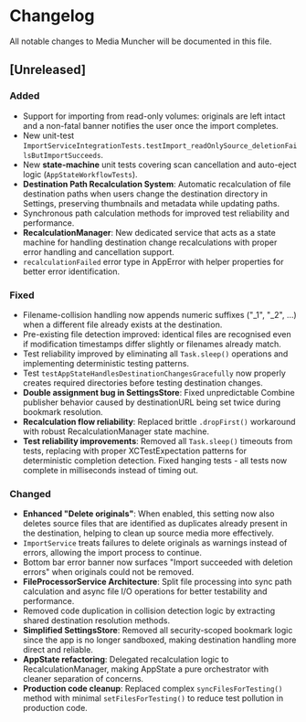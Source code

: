 # Changelog

All notable changes to Media Muncher will be documented in this file.

## [Unreleased]

### Added
- Support for importing from read-only volumes: originals are left intact and a non-fatal banner notifies the user once the import completes.
- New unit-test `ImportServiceIntegrationTests.testImport_readOnlySource_deletionFailsButImportSucceeds`.
- New **state-machine** unit tests covering scan cancellation and auto-eject logic (`AppStateWorkflowTests`).
- **Destination Path Recalculation System**: Automatic recalculation of file destination paths when users change the destination directory in Settings, preserving thumbnails and metadata while updating paths.
- Synchronous path calculation methods for improved test reliability and performance.
- **RecalculationManager**: New dedicated service that acts as a state machine for handling destination change recalculations with proper error handling and cancellation support.
- `recalculationFailed` error type in AppError with helper properties for better error identification.

### Fixed
- Filename-collision handling now appends numeric suffixes ("_1", "_2", …) when a different file already exists at the destination.
- Pre-existing file detection improved: identical files are recognised even if modification timestamps differ slightly or filenames already match.
- Test reliability improved by eliminating all `Task.sleep()` operations and implementing deterministic testing patterns.
- Test `testAppStateHandlesDestinationChangesGracefully` now properly creates required directories before testing destination changes.
- **Double assignment bug in SettingsStore**: Fixed unpredictable Combine publisher behavior caused by destinationURL being set twice during bookmark resolution.
- **Recalculation flow reliability**: Replaced brittle `.dropFirst()` workaround with robust RecalculationManager state machine.
- **Test reliability improvements**: Removed all `Task.sleep()` timeouts from tests, replacing with proper XCTestExpectation patterns for deterministic completion detection. Fixed hanging tests - all tests now complete in milliseconds instead of timing out.

### Changed
- **Enhanced "Delete originals"**: When enabled, this setting now also deletes source files that are identified as duplicates already present in the destination, helping to clean up source media more effectively.
- `ImportService` treats failures to delete originals as warnings instead of errors, allowing the import process to continue.
- Bottom bar error banner now surfaces "Import succeeded with deletion errors" when originals could not be removed.
- **FileProcessorService Architecture**: Split file processing into sync path calculation and async file I/O operations for better testability and performance.
- Removed code duplication in collision detection logic by extracting shared destination resolution methods.
- **Simplified SettingsStore**: Removed all security-scoped bookmark logic since the app is no longer sandboxed, making destination handling more direct and reliable.
- **AppState refactoring**: Delegated recalculation logic to RecalculationManager, making AppState a pure orchestrator with cleaner separation of concerns.
- **Production code cleanup**: Replaced complex `syncFilesForTesting()` method with minimal `setFilesForTesting()` to reduce test pollution in production code. 